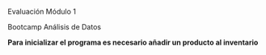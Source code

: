 Evaluación Módulo 1 

Bootcamp Análisis de Datos

**Para inicializar el programa es necesario añadir un producto al inventario**
